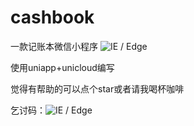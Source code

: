 
# cashbook
一款记账本微信小程序
<img src="https://vkceyugu.cdn.bspapp.com/VKCEYUGU-6f584cfb-2e4a-47b3-a2f6-2c0c3798e8c6/b9176b59-6b64-4ec7-a8dc-f87dfb9fb3b5.jpg"  alt="IE / Edge" />

使用uniapp+unicloud编写

觉得有帮助的可以点个star或者请我喝杯咖啡

乞讨码：<img src="https://vkceyugu.cdn.bspapp.com/VKCEYUGU-6f584cfb-2e4a-47b3-a2f6-2c0c3798e8c6/d1eff487-556c-485c-a4a9-f22ef77e64b8.jpg"  alt="IE / Edge" />